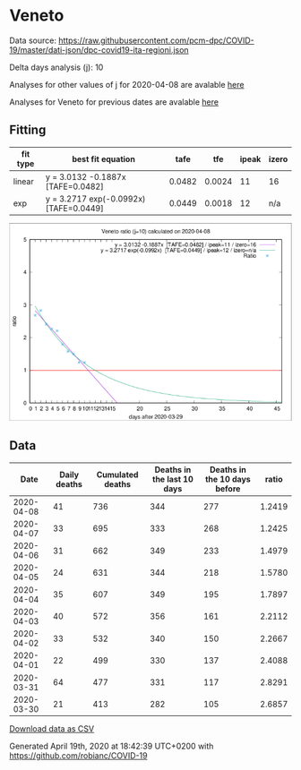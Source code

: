 # Veneto

Data source: https://raw.githubusercontent.com/pcm-dpc/COVID-19/master/dati-json/dpc-covid19-ita-regioni.json

Delta days analysis (j): 10

Analyses for other values of j for 2020-04-08 are avalable [here](../2020-04-08/README.md)

Analyses for Veneto for previous dates are avalable [here](../README.md)

## Fitting 
|fit type|best fit equation|tafe|tfe|ipeak|izero|
|-------|-----|--------|------|---|---|
|linear|y = 3.0132 -0.1887x  [TAFE=0.0482]|0.0482|0.0024|11|16|
|exp|y = 3.2717 exp(-0.0992x)  [TAFE=0.0449]|0.0449|0.0018|12|n/a|

![Plot](COVID-19_veneto_j10_2020-04-08.png)

## Data
|Date|Daily deaths|Cumulated deaths|Deaths in the last 10 days|Deaths in the 10 days before|ratio|
|----|----------|-----------|-------|--------------------|-----|
|2020-04-08|41|736|344|277|1.2419|
|2020-04-07|33|695|333|268|1.2425|
|2020-04-06|31|662|349|233|1.4979|
|2020-04-05|24|631|344|218|1.5780|
|2020-04-04|35|607|349|195|1.7897|
|2020-04-03|40|572|356|161|2.2112|
|2020-04-02|33|532|340|150|2.2667|
|2020-04-01|22|499|330|137|2.4088|
|2020-03-31|64|477|331|117|2.8291|
|2020-03-30|21|413|282|105|2.6857|

[Download data as CSV](COVID-19_veneto_j10_2020-04-08.csv)

Generated April 19th, 2020 at 18:42:39 UTC+0200 with https://github.com/robianc/COVID-19
